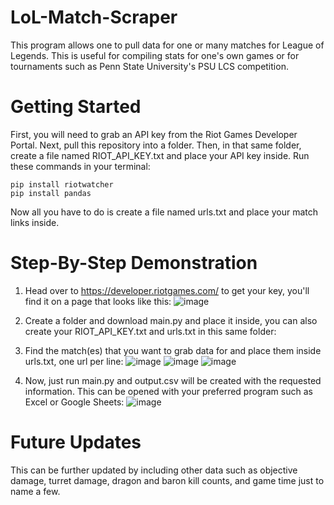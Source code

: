 # LoL-Match-Scraper
This program allows one to pull data for one or many matches for League of Legends. This is useful for compiling stats for one's own games or for tournaments such as Penn State University's PSU LCS competition.
# Getting Started
First, you will need to grab an API key from the Riot Games Developer Portal.
Next, pull this repository into a folder.
Then, in that same folder, create a file named RIOT_API_KEY.txt and place your API key inside.
Run these commands in your terminal:
```
pip install riotwatcher
pip install pandas
```
Now all you have to do is create a file named urls.txt and place your match links inside.

# Step-By-Step Demonstration
1. Head over to https://developer.riotgames.com/ to get your key, you'll find it on a page that looks like this:
![image](https://user-images.githubusercontent.com/46391291/125374677-7e8fa300-e355-11eb-9c4f-fe753f5e73c3.png)

2. Create a folder and download main.py and place it inside, you can also create your RIOT_API_KEY.txt and urls.txt in this same folder:
3. Find the match(es) that you want to grab data for and place them inside urls.txt, one url per line:
![image](https://user-images.githubusercontent.com/46391291/125381059-41c9a900-e361-11eb-97b4-c9b359305fe6.png)
![image](https://user-images.githubusercontent.com/46391291/125381133-5f970e00-e361-11eb-80f9-71ef307bd89f.png)
![image](https://user-images.githubusercontent.com/46391291/125381054-3d04f500-e361-11eb-8ebd-78a5c90e2915.png)

4. Now, just run main.py and output.csv will be created with the requested information. This can be opened with your preferred program such as Excel or Google Sheets:
![image](https://user-images.githubusercontent.com/46391291/125381523-0ed3e500-e362-11eb-9362-bce6b9cda773.png)
# Future Updates
This can be further updated by including other data such as objective damage, turret damage, dragon and baron kill counts, and game time just to name a few.
